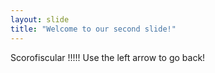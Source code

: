 ```yaml
---
layout: slide
title: "Welcome to our second slide!"
---
```

Scorofiscular !!!!!
Use the left arrow to go back!
